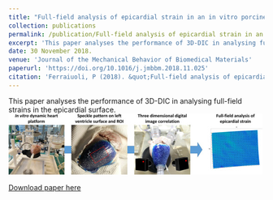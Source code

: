 ```yaml
---
title: "Full-field analysis of epicardial strain in an in vitro porcine heart platform"
collection: publications
permalink: /publication/Full-field analysis of epicardial strain in an in vitro porcine heart platform
excerpt: 'This paper analyses the performance of 3D-DIC in analysing full-field strains in the epicardial surface'
date: 30 November 2018.
venue: 'Journal of the Mechanical Behavior of Biomedical Materials'
paperurl: 'https://doi.org/10.1016/j.jmbbm.2018.11.025'
citation: 'Ferraiuoli, P (2018). &quot;Full-field analysis of epicardial strain in an in vitro porcine heart platform.&quot; <i>Journal of the Mechanical Behavior of Biomedical Materials</i>. 2019;91:294–300.'
---
```


This paper analyses the performance of 3D-DIC in analysing full-field strains in the epicardial surface.
<img src='/images/JMBBM.jpg'>

[Download paper here](https://www.sciencedirect.com/science/article/pii/S1751616118313092/pdfft?md5=72dbbcbc45ee1475882cc267016a789b&pid=1-s2.0-S1751616118313092-main.pdf)

